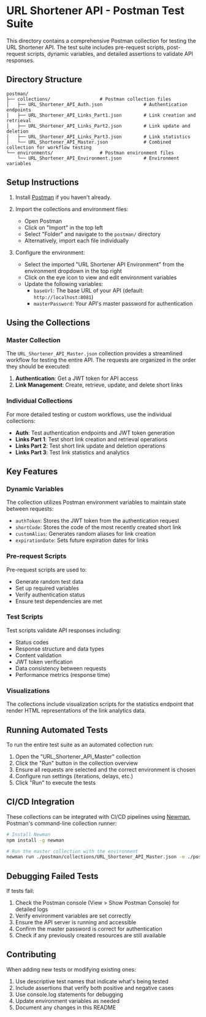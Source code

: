 # URL Shortener API - Postman Test Suite

This directory contains a comprehensive Postman collection for testing the URL Shortener API. The test suite includes pre-request scripts, post-request scripts, dynamic variables, and detailed assertions to validate API responses.

## Directory Structure

```
postman/
├── collections/                  # Postman collection files
│   ├── URL_Shortener_API_Auth.json               # Authentication endpoints
│   ├── URL_Shortener_API_Links_Part1.json        # Link creation and retrieval
│   ├── URL_Shortener_API_Links_Part2.json        # Link update and deletion
│   ├── URL_Shortener_API_Links_Part3.json        # Link statistics
│   └── URL_Shortener_API_Master.json             # Combined collection for workflow testing
└── environments/                 # Postman environment files
    └── URL_Shortener_API_Environment.json        # Environment variables
```

## Setup Instructions

1. Install [Postman](https://www.postman.com/downloads/) if you haven't already.
2. Import the collections and environment files:
   - Open Postman
   - Click on "Import" in the top left
   - Select "Folder" and navigate to the `postman/` directory
   - Alternatively, import each file individually

3. Configure the environment:
   - Select the imported "URL Shortener API Environment" from the environment dropdown in the top right
   - Click on the eye icon to view and edit environment variables
   - Update the following variables:
     - `baseUrl`: The base URL of your API (default: `http://localhost:8081`)
     - `masterPassword`: Your API's master password for authentication

## Using the Collections

### Master Collection

The `URL_Shortener_API_Master.json` collection provides a streamlined workflow for testing the entire API. The requests are organized in the order they should be executed:

1. **Authentication**: Get a JWT token for API access
2. **Link Management**: Create, retrieve, update, and delete short links

### Individual Collections

For more detailed testing or custom workflows, use the individual collections:

- **Auth**: Test authentication endpoints and JWT token generation
- **Links Part 1**: Test short link creation and retrieval operations
- **Links Part 2**: Test short link update and deletion operations
- **Links Part 3**: Test link statistics and analytics

## Key Features

### Dynamic Variables

The collection utilizes Postman environment variables to maintain state between requests:

- `authToken`: Stores the JWT token from the authentication request
- `shortCode`: Stores the code of the most recently created short link
- `customAlias`: Generates random aliases for link creation
- `expirationDate`: Sets future expiration dates for links

### Pre-request Scripts

Pre-request scripts are used to:

- Generate random test data
- Set up required variables
- Verify authentication status
- Ensure test dependencies are met

### Test Scripts

Test scripts validate API responses including:

- Status codes
- Response structure and data types
- Content validation
- JWT token verification
- Data consistency between requests
- Performance metrics (response time)

### Visualizations

The collections include visualization scripts for the statistics endpoint that render HTML representations of the link analytics data.

## Running Automated Tests

To run the entire test suite as an automated collection run:

1. Open the "URL_Shortener_API_Master" collection
2. Click the "Run" button in the collection overview
3. Ensure all requests are selected and the correct environment is chosen
4. Configure run settings (iterations, delays, etc.)
5. Click "Run" to execute the tests

## CI/CD Integration

These collections can be integrated with CI/CD pipelines using [Newman](https://learning.postman.com/docs/running-collections/using-newman-cli/command-line-integration-with-newman/), Postman's command-line collection runner:

```bash
# Install Newman
npm install -g newman

# Run the master collection with the environment
newman run ./postman/collections/URL_Shortener_API_Master.json -e ./postman/environments/URL_Shortener_API_Environment.json
```

## Debugging Failed Tests

If tests fail:

1. Check the Postman console (View > Show Postman Console) for detailed logs
2. Verify environment variables are set correctly
3. Ensure the API server is running and accessible
4. Confirm the master password is correct for authentication
5. Check if any previously created resources are still available

## Contributing

When adding new tests or modifying existing ones:

1. Use descriptive test names that indicate what's being tested
2. Include assertions that verify both positive and negative cases
3. Use console.log statements for debugging
4. Update environment variables as needed
5. Document any changes in this README 